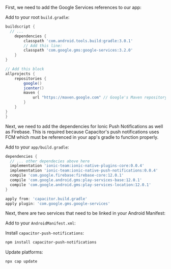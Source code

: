 First, we need to add the Google Services references to our app:

Add to your root `build.gradle`:

```gradle
buildscript {
  // ...
    dependencies {
        classpath 'com.android.tools.build:gradle:3.0.1'
        // Add this line:
        classpath 'com.google.gms:google-services:3.2.0'
    }
}

// Add this block
allprojects {
    repositories {
        google()
        jcenter()
        maven {
            url "https://maven.google.com" // Google's Maven repository
        }
    }
}
}
```

Next, we need to add the dependencies for Ionic Push Notifications as well as Firebase. This is required because
Capacitor's push notifications uses FCM which must be referenced in your app's gradle to function properly.

Add to your `app/build.gradle`:

```gradle
dependencies {
  // ... other dependecies above here
  implementation 'ionic-team:ionic-native-plugins-core:0.0.4'
  implementation 'ionic-team:ionic-native-push-notifications:0.0.4'
  compile 'com.google.firebase:firebase-core:12.0.1'
  compile 'com.google.android.gms:play-services-base:12.0.1'
  compile 'com.google.android.gms:play-services-location:12.0.1'
}

apply from: 'capacitor.build.gradle'
apply plugin: 'com.google.gms.google-services'
```

Next, there are two services that need to be linked in your Android Manifest:

Add to your `AndroidManifest.xml`:

<service
    android:name="com.ionicframework.nativeplugins.push.PushNotificationsInstanceIdService">
    <intent-filter>
        <action android:name="com.google.firebase.INSTANCE_ID_EVENT"/>
    </intent-filter>
</service>
<service
    android:name="com.ionicframework.nativeplugins.push.PushNotificationsMessagingService">
    <intent-filter>
        <action android:name="com.google.firebase.MESSAGING_EVENT"/>
    </intent-filter>
</service>

Install `capacitor-push-notifications`:

```bash
npm install capacitor-push-notifications
```

Update platforms:

```bash
npx cap update
```

